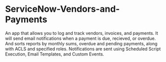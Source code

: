 # ServiceNow-Vendors-and-Payments
An app that allows you to log and track vendors, invoices, and payments. It will send email notifications when a payment is due, recieved, or overdue. And sorts reports by monthly sums, overdue and pending payments, along with ACLS and specified roles. Notifications are sent using Scheduled Script Execution, Email Templates, and Custom Events.
